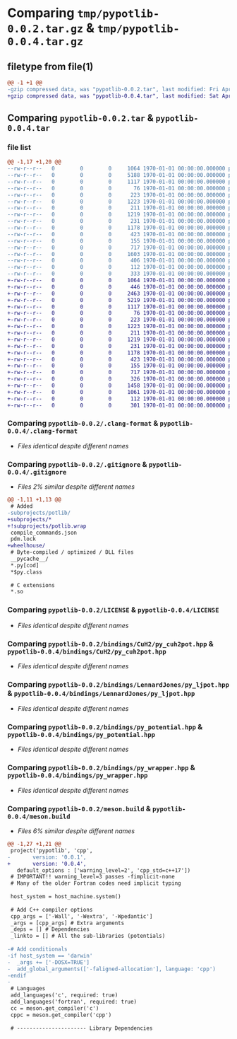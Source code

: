 # Comparing `tmp/pypotlib-0.0.2.tar.gz` & `tmp/pypotlib-0.0.4.tar.gz`

## filetype from file(1)

```diff
@@ -1 +1 @@
-gzip compressed data, was "pypotlib-0.0.2.tar", last modified: Fri Apr 21 21:11:34 2023, max compression
+gzip compressed data, was "pypotlib-0.0.4.tar", last modified: Sat Apr 22 03:31:36 2023, max compression
```

## Comparing `pypotlib-0.0.2.tar` & `pypotlib-0.0.4.tar`

### file list

```diff
@@ -1,17 +1,20 @@
--rw-r--r--   0        0        0     1064 1970-01-01 00:00:00.000000 pypotlib-0.0.2/.clang-format
--rw-r--r--   0        0        0     5188 1970-01-01 00:00:00.000000 pypotlib-0.0.2/.gitignore
--rw-r--r--   0        0        0     1117 1970-01-01 00:00:00.000000 pypotlib-0.0.2/LICENSE
--rw-r--r--   0        0        0       76 1970-01-01 00:00:00.000000 pypotlib-0.0.2/README.md
--rw-r--r--   0        0        0      223 1970-01-01 00:00:00.000000 pypotlib-0.0.2/bindings/CuH2/py_cuh2pot.cc
--rw-r--r--   0        0        0     1223 1970-01-01 00:00:00.000000 pypotlib-0.0.2/bindings/CuH2/py_cuh2pot.hpp
--rw-r--r--   0        0        0      211 1970-01-01 00:00:00.000000 pypotlib-0.0.2/bindings/LennardJones/py_ljpot.cc
--rw-r--r--   0        0        0     1219 1970-01-01 00:00:00.000000 pypotlib-0.0.2/bindings/LennardJones/py_ljpot.hpp
--rw-r--r--   0        0        0      231 1970-01-01 00:00:00.000000 pypotlib-0.0.2/bindings/py_potential.cc
--rw-r--r--   0        0        0     1178 1970-01-01 00:00:00.000000 pypotlib-0.0.2/bindings/py_potential.hpp
--rw-r--r--   0        0        0      423 1970-01-01 00:00:00.000000 pypotlib-0.0.2/bindings/py_pottypes.cc
--rw-r--r--   0        0        0      155 1970-01-01 00:00:00.000000 pypotlib-0.0.2/bindings/py_wrapper.cc
--rw-r--r--   0        0        0      717 1970-01-01 00:00:00.000000 pypotlib-0.0.2/bindings/py_wrapper.hpp
--rw-r--r--   0        0        0     1603 1970-01-01 00:00:00.000000 pypotlib-0.0.2/meson.build
--rw-r--r--   0        0        0      406 1970-01-01 00:00:00.000000 pypotlib-0.0.2/pyproject.toml
--rw-r--r--   0        0        0      112 1970-01-01 00:00:00.000000 pypotlib-0.0.2/subprojects/potlib.wrap
--rw-r--r--   0        0        0      333 1970-01-01 00:00:00.000000 pypotlib-0.0.2/PKG-INFO
+-rw-r--r--   0        0        0     1064 1970-01-01 00:00:00.000000 pypotlib-0.0.4/.clang-format
+-rw-r--r--   0        0        0      446 1970-01-01 00:00:00.000000 pypotlib-0.0.4/.github/workflows/build_test.yml
+-rw-r--r--   0        0        0     2463 1970-01-01 00:00:00.000000 pypotlib-0.0.4/.github/workflows/build_wheels.yml
+-rw-r--r--   0        0        0     5219 1970-01-01 00:00:00.000000 pypotlib-0.0.4/.gitignore
+-rw-r--r--   0        0        0     1117 1970-01-01 00:00:00.000000 pypotlib-0.0.4/LICENSE
+-rw-r--r--   0        0        0       76 1970-01-01 00:00:00.000000 pypotlib-0.0.4/README.md
+-rw-r--r--   0        0        0      223 1970-01-01 00:00:00.000000 pypotlib-0.0.4/bindings/CuH2/py_cuh2pot.cc
+-rw-r--r--   0        0        0     1223 1970-01-01 00:00:00.000000 pypotlib-0.0.4/bindings/CuH2/py_cuh2pot.hpp
+-rw-r--r--   0        0        0      211 1970-01-01 00:00:00.000000 pypotlib-0.0.4/bindings/LennardJones/py_ljpot.cc
+-rw-r--r--   0        0        0     1219 1970-01-01 00:00:00.000000 pypotlib-0.0.4/bindings/LennardJones/py_ljpot.hpp
+-rw-r--r--   0        0        0      231 1970-01-01 00:00:00.000000 pypotlib-0.0.4/bindings/py_potential.cc
+-rw-r--r--   0        0        0     1178 1970-01-01 00:00:00.000000 pypotlib-0.0.4/bindings/py_potential.hpp
+-rw-r--r--   0        0        0      423 1970-01-01 00:00:00.000000 pypotlib-0.0.4/bindings/py_pottypes.cc
+-rw-r--r--   0        0        0      155 1970-01-01 00:00:00.000000 pypotlib-0.0.4/bindings/py_wrapper.cc
+-rw-r--r--   0        0        0      717 1970-01-01 00:00:00.000000 pypotlib-0.0.4/bindings/py_wrapper.hpp
+-rw-r--r--   0        0        0      326 1970-01-01 00:00:00.000000 pypotlib-0.0.4/environment.yml
+-rw-r--r--   0        0        0     1458 1970-01-01 00:00:00.000000 pypotlib-0.0.4/meson.build
+-rw-r--r--   0        0        0     1061 1970-01-01 00:00:00.000000 pypotlib-0.0.4/pyproject.toml
+-rw-r--r--   0        0        0      112 1970-01-01 00:00:00.000000 pypotlib-0.0.4/subprojects/potlib.wrap
+-rw-r--r--   0        0        0      301 1970-01-01 00:00:00.000000 pypotlib-0.0.4/PKG-INFO
```

### Comparing `pypotlib-0.0.2/.clang-format` & `pypotlib-0.0.4/.clang-format`

 * *Files identical despite different names*

### Comparing `pypotlib-0.0.2/.gitignore` & `pypotlib-0.0.4/.gitignore`

 * *Files 2% similar despite different names*

```diff
@@ -1,11 +1,13 @@
 # Added
-subprojects/potlib/
+subprojects/*
+!subprojects/potlib.wrap
 compile_commands.json
 pdm.lock
+wheelhouse/
 # Byte-compiled / optimized / DLL files
 __pycache__/
 *.py[cod]
 *$py.class
 
 # C extensions
 *.so
```

### Comparing `pypotlib-0.0.2/LICENSE` & `pypotlib-0.0.4/LICENSE`

 * *Files identical despite different names*

### Comparing `pypotlib-0.0.2/bindings/CuH2/py_cuh2pot.hpp` & `pypotlib-0.0.4/bindings/CuH2/py_cuh2pot.hpp`

 * *Files identical despite different names*

### Comparing `pypotlib-0.0.2/bindings/LennardJones/py_ljpot.hpp` & `pypotlib-0.0.4/bindings/LennardJones/py_ljpot.hpp`

 * *Files identical despite different names*

### Comparing `pypotlib-0.0.2/bindings/py_potential.hpp` & `pypotlib-0.0.4/bindings/py_potential.hpp`

 * *Files identical despite different names*

### Comparing `pypotlib-0.0.2/bindings/py_wrapper.hpp` & `pypotlib-0.0.4/bindings/py_wrapper.hpp`

 * *Files identical despite different names*

### Comparing `pypotlib-0.0.2/meson.build` & `pypotlib-0.0.4/meson.build`

 * *Files 6% similar despite different names*

```diff
@@ -1,27 +1,21 @@
 project('pypotlib', 'cpp',
-       version: '0.0.1',
+       version: '0.0.4',
   default_options : ['warning_level=2', 'cpp_std=c++17'])
 # IMPORTANT!! warning_level=3 passes -fimplicit-none
 # Many of the older Fortran codes need implicit typing
 
 host_system = host_machine.system()
 
 # Add C++ compiler options
 cpp_args = ['-Wall', '-Wextra', '-Wpedantic']
 _args = [cpp_args] # Extra arguments
 _deps = [] # Dependencies
 _linkto = [] # All the sub-libraries (potentials)
 
-# Add conditionals
-if host_system == 'darwin'
-  _args += ['-DOSX=TRUE']
-  add_global_arguments(['-faligned-allocation'], language: 'cpp')
-endif
-
 # Languages
 add_languages('c', required: true)
 add_languages('fortran', required: true)
 cc = meson.get_compiler('c')
 cppc = meson.get_compiler('cpp')
 
 # ---------------------- Library Dependencies
```


